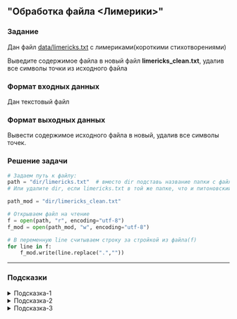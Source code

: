 ## "Обработка файла <Лимерики>"

### Задание

Дан файл [data/limericks.txt](data/limericks.txt) с лимериками(короткими стихотворениями)

Выведите содержимое файла в новый файл **limericks_clean.txt**, удалив все символы точки из исходного файла

### Формат входных данных

Дан текстовый файл

### Формат выходных данных

Вывести содержимое исходного файла в новый, удалив все символы точек.

### Решение задачи

```python
# Задаем путь к файлу:
path = "dir/limericks.txt"  # вместо dir подставь название папки с файлом.
# Или удалите dir, если limericks.txt в той же папке, что и питоновский файл

path_mod = "dir/limericks_clean.txt"

# Открываем файл на чтение
f = open(path, "r", encoding="utf-8")
f_mod = open(path_mod, "w", encoding="utf-8")

# В переменную line считываем строку за стройкой из файла(f)
for line in f:
    f_mod.write(line.replace(".",""))
```

---

### Подсказки

<details>
<summary>Подсказка-1</summary>
Для начала, выведите содержимое файла в консоль(терминал), чтобы убедиться что все работает без ошибок.
</details>

<details>
<summary>Подсказка-2</summary>
Работайте с файлом построчно:

Прочитали строку --> Удалили из нее символы точек --> Записали в новый файл
</details>

<details>
<summary>Подсказка-3</summary>
Для удаления символов из строки воспользуйтесь строковым методом .replace(".", "")
</details>
